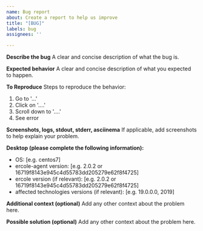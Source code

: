 ```yaml
---
name: Bug report
about: Create a report to help us improve
title: "[BUG]"
labels: bug
assignees: ''

---
```


**Describe the bug**
A clear and concise description of what the bug is.

**Expected behavior**
A clear and concise description of what you expected to happen.

**To Reproduce**
Steps to reproduce the behavior:
1. Go to '...'
2. Click on '....'
3. Scroll down to '....'
4. See error

**Screenshots, logs, stdout, stderr, asciinema**
If applicable, add screenshots to help explain your problem.

**Desktop (please complete the following information):**
 - OS: [e.g. centos7]
 - ercole-agent version: [e.g. 2.0.2 or 16719f8143e945c4d55783dd205279e62f8f4725]  
 - ercole version (if relevant): [e.g. 2.0.2 or 16719f8143e945c4d55783dd205279e62f8f4725]  
 - affected technologies versions (if relevant): [e.g. 19.0.0.0, 2019] 

**Additional context (optional)**
Add any other context about the problem here.

**Possible solution (optional)**
Add any other context about the problem here.
